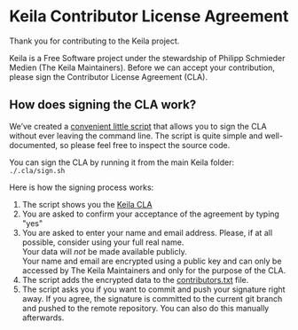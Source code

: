 # Keila Contributor License Agreement

Thank you for contributing to the Keila project.

Keila is a Free Software project under the stewardship of
Philipp Schmieder Medien (The Keila Maintainers). Before we can accept your
contribution, please sign the Contributor License Agreement (CLA).

## How does signing the CLA work?

We’ve created a [convenient little script](./sign.sh) that allows you to sign the CLA without ever leaving the command line.
The script is quite simple and well-documented, so please feel free to inspect the source code.

You can sign the CLA by running it from the main Keila folder:
`./.cla/sign.sh`

Here is how the signing process works:

1) The script shows you the [Keila CLA](./agreement.md)
2) You are asked to confirm your acceptance of the agreement by typing "yes"
3) You are asked to enter your name and email address.
   Please, if at all possible, consider using your full real name.\
   Your data will *not* be made available publicly.\
   Your name and email are encrypted
   using a public key and can only be accessed by The Keila Maintainers
   and only for the purpose of the CLA.
4) The script adds the encrypted data to the [contributors.txt](./contributors.txt) file.
5) The script asks you if you want to commit and push your signature right away.
   If you agree, the signature is committed to the current git branch and pushed to the remote repository.
   You can also do this manually afterwards.
